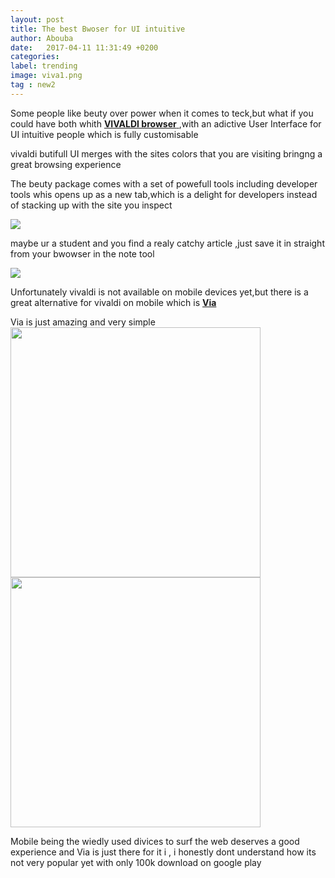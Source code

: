 ```yaml
---
layout: post
title: The best Bwoser for UI intuitive
author: Abouba
date:   2017-04-11 11:31:49 +0200
categories:
label: trending
image: viva1.png
tag : new2
---
```


Some people like beuty over power when it comes to teck,but what if you could have both whith <a href="https://vivaldi.com"> <strong>VIVALDI browser</strong> </a>,with an adictive User Interface for UI intuitive people which is fully customisable 

vivaldi butifull UI merges with the sites colors that you are visiting bringng a great browsing experience

The beuty package comes with a set of powefull tools including developer tools
whis opens up as a new tab,which is a delight for developers instead of stacking up with the site you inspect

<img class = "img-responsive" src="{{site.github.url}}/img/vivainspect.png">

maybe ur a student and you find a realy catchy article ,just save it in straight from your bwowser in the note tool 

<img class = "img-responsive" src="{{site.github.url}}/img/vivanotes.png">

Unfortunately vivaldi is not available on mobile devices yet,but there is a great alternative for vivaldi on mobile which is <a href="play.google.com/store/apps/details?id=mark.via.gp"> <strong>Via</strong> </a> 

Via is just amazing and very simple
<img class = "img-responsive" style="width: 400px"  src="{{site.github.url}}/img/via.png">
<img class = "img-responsive" style="width: 400px" src="{{site.github.url}}/img/via2.png">
 
Mobile being the wiedly used divices to surf the web deserves a good experience and Via is just there for it i , i honestly dont understand how its not very popular yet with only 100k download on google play




